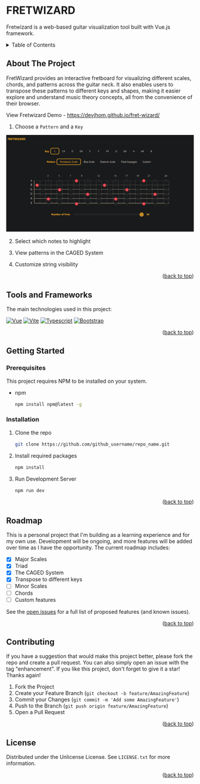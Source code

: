 # FRETWIZARD

Fretwizard is a web-based guitar visualization tool built with Vue.js framework. 

<!-- TABLE OF CONTENTS -->
<details>
  <summary>Table of Contents</summary>
  <ol>
    <li><a href="#about-the-project">About the Project</a></li>
    <li><a href="#built-with">Tools and Frameworks</a></li>
    <li>
      <a href="#getting-started">Getting Started</a>
      <ul>
        <li><a href="#prerequisites">Prerequisites</a></li>
        <li><a href="#installation">Installation</a></li>
      </ul>
    </li>
    <li><a href="#roadmap">Roadmap</a></li>
    <li><a href="#contributing">Contributing</a></li>
    <li><a href="#license">License</a></li>
  </ol>
</details>

<!-- ABOUT THE PROJECT -->
## About The Project

FretWizard provides an interactive fretboard for visualizing different scales, chords, and patterns across the guitar neck. It also enables users to transpose these patterns to different keys and shapes, making it easier explore and understand music theory concepts, all from the convenience of their browser.

View Fretwizard Demo - https://devjhom.github.io/fret-wizard/

1. Choose a `Pattern` and a `Key`
  
![fretwizard-screenshot](./public/fretwizard.png)

2. Select which notes to highlight

<!-- ![fretwizard-highlight-screenshot](./public/fretwizard-highlight.png) -->

3. View patterns in the CAGED System

<!-- ![fretwizard-caged-screenshot](./public/fretwizard-caged.png) -->

4. Customize string visibility

<!-- ![fretwizard-strings-screenshot](./public/fretwizard-strings.png) -->


<p align="right">(<a href="#readme-top">back to top</a>)</p>

## Tools and Frameworks

The main technologies used in this project:

[![Vue][Vue.js]][Vue-url]
[![Vite][Vite]][Vite-url]
[![Typescript][Typescript]][Typescript-url]
[![Bootstrap][Bootstrap.com]][Bootstrap-url]

<p align="right">(<a href="#readme-top">back to top</a>)</p>

<!-- GETTING STARTED -->
## Getting Started

### Prerequisites

This project requires NPM to be installed on your system.

* npm

  ```sh
  npm install npm@latest -g
  ```

### Installation

1. Clone the repo

   ```sh
   git clone https://github.com/github_username/repo_name.git
   ```
2. Install required packages

   ```sh
   npm install
   ```
2. Run Development Server

   ```sh
   npm run dev
   ```

<p align="right">(<a href="#readme-top">back to top</a>)</p>

<!-- ROADMAP -->
## Roadmap

This is a personal project that I'm building as a learning experience and for my own use. Development will be ongoing, and more features will be added over time as I have the opportunity. The current roadmap includes:

- [x] Major Scales
- [x] Triad
- [x] The CAGED System
- [x] Transpose to different keys
- [ ] Minor Scales
- [ ] Chords
- [ ] Custom features

See the [open issues](https://github.com/DevJhom/fret-wizard/issues) for a full list of proposed features (and known issues).

<p align="right">(<a href="#readme-top">back to top</a>)</p>

<!-- CONTRIBUTING -->
## Contributing

If you have a suggestion that would make this project better, please fork the repo and create a pull request. You can also simply open an issue with the tag "enhancement". If you like this project, don't forget to give it a star! Thanks again!

1. Fork the Project
2. Create your Feature Branch (`git checkout -b feature/AmazingFeature`)
3. Commit your Changes (`git commit -m 'Add some AmazingFeature'`)
4. Push to the Branch (`git push origin feature/AmazingFeature`)
5. Open a Pull Request

<p align="right">(<a href="#readme-top">back to top</a>)</p>

<!-- LICENSE -->
## License

Distributed under the Unlicense License. See `LICENSE.txt` for more information.

<p align="right">(<a href="#readme-top">back to top</a>)</p>

<!-- MARKDOWN LINKS & IMAGES -->
[Vue.js]: https://img.shields.io/badge/Vue.js-35495E?style=for-the-badge&logo=vuedotjs&logoColor=4FC08D
[Vue-url]: https://vuejs.org/

[Typescript]: https://img.shields.io/badge/TypeScript-007ACC?style=for-the-badge&logo=typescript&logoColor=white
[Typescript-url]: https://www.typescriptlang.org/

[Vite]: https://img.shields.io/badge/Vite-B73BFE?style=for-the-badge&logo=vite&logoColor=FFD62E
[Vite-url]: https://vite.dev/

[Bootstrap.com]: https://img.shields.io/badge/Bootstrap-563D7C?style=for-the-badge&logo=bootstrap&logoColor=white
[Bootstrap-url]: https://getbootstrap.com
